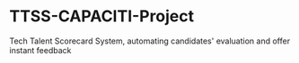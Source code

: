 # TTSS-CAPACITI-Project
Tech Talent Scorecard System, automating candidates' evaluation and offer instant feedback
